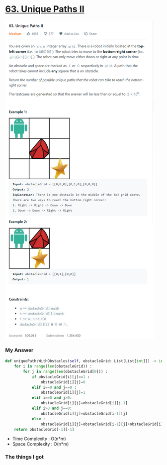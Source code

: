 # [63. Unique Paths II](https://leetcode.com/problems/unique-paths-ii/)

![image](Problem.png)



### My Answer

```python
def uniquePathsWithObstacles(self, obstacleGrid: List[List[int]]) -> int:
	for i in range(len(obstacleGrid)) : 
    	for j in range(len(obstacleGrid[0])) : 
        	if obstacleGrid[i][j]==1 : 
            	obstacleGrid[i][j]=0
            elif i==0 and j==0 : 
                obstacleGrid[i][j]=1
            elif i==0 and j>0: 
                obstacleGrid[i][j]=obstacleGrid[i][j-1]
            elif i>0 and j==0: 
                obstacleGrid[i][j]=obstacleGrid[i-1][j]
            else : 
                obstacleGrid[i][j]=obstacleGrid[i-1][j]+obstacleGrid[i][j-1]
	return obstacleGrid[-1][-1]
```

* Time Complexity : O(n*m)
* Space Complexity : O(n*m)



### The things I got
